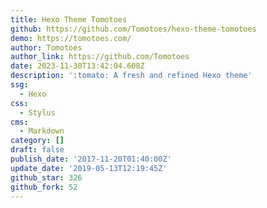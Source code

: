 ```yaml
---
title: Hexo Theme Tomotoes
github: https://github.com/Tomotoes/hexo-theme-tomotoes
demo: https://tomotoes.com/
author: Tomotoes
author_link: https://github.com/Tomotoes
date: 2023-11-30T13:42:04.608Z
description: ':tomato: A fresh and refined Hexo theme'
ssg:
  - Hexo
css:
  - Stylus
cms:
  - Markdown
category: []
draft: false
publish_date: '2017-11-20T01:40:00Z'
update_date: '2019-05-13T12:19:45Z'
github_star: 326
github_fork: 52
---
```

